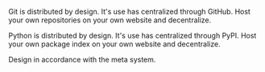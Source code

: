 Git is distributed by design. It's use has centralized through GitHub. Host
your own repositories on your own website and decentralize.

Python is distributed by design. It's use has centralized through PyPI. Host
your own package index on your own website and decentralize.

Design in accordance with the meta system.
